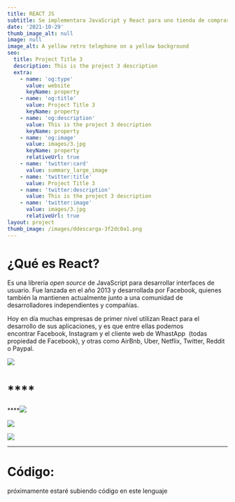 ```yaml
---
title: REACT JS
subtitle: Se implementara JavaScript y React para uno tienda de compras en linea
date: '2021-10-29'
thumb_image_alt: null
image: null
image_alt: A yellow retro telephone on a yellow background
seo:
  title: Project Title 3
  description: This is the project 3 description
  extra:
    - name: 'og:type'
      value: website
      keyName: property
    - name: 'og:title'
      value: Project Title 3
      keyName: property
    - name: 'og:description'
      value: This is the project 3 description
      keyName: property
    - name: 'og:image'
      value: images/3.jpg
      keyName: property
      relativeUrl: true
    - name: 'twitter:card'
      value: summary_large_image
    - name: 'twitter:title'
      value: Project Title 3
    - name: 'twitter:description'
      value: This is the project 3 description
    - name: 'twitter:image'
      value: images/3.jpg
      relativeUrl: true
layout: project
thumb_image: /images/ddescarga-3f2dc0a1.png
---
```

# **¿Qué es React?**

Es una librería *open source* de JavaScript para desarrollar interfaces de usuario. Fue lanzada en el año 2013 y desarrollada por Facebook, quienes también la mantienen actualmente junto a una comunidad de desarrolladores independientes y compañías.

Hoy en día muchas empresas de primer nivel utilizan React para el desarrollo de sus aplicaciones, y es que entre ellas podemos encontrar Facebook, Instagram y el cliente web de WhastApp  (todas propiedad de Facebook), y otras como AirBnb, Uber, Netflix, Twitter, Reddit o Paypal.

![](https://www.notion.so/image/https%3A%2F%2Fs3-us-west-2.amazonaws.com%2Fsecure.notion-static.com%2Ffc990ee0-0c88-4ca7-98b3-565fe86f9387%2FCaptura_de_pantalla\_2021-10-29\_170654.png?id=b6f731fa-1745-421f-8a5b-900f8f8ad145\&table=block\&spaceId=13328bea-cc89-4468-bfca-ebe605b88e65\&width=2000\&userId=514977c9-36d0-4e2d-886a-4c4d0a56974e\&cache=v2)

# ****

****![](https://www.notion.so/image/https%3A%2F%2Fs3-us-west-2.amazonaws.com%2Fsecure.notion-static.com%2F2b5558f4-4afb-47e6-bbc1-54bbd459e628%2FCaptura_de_pantalla\_2021-10-29\_170757.png?id=d54855b9-fcd6-4e26-be7a-fe740b3a8cb0\&table=block\&spaceId=13328bea-cc89-4468-bfca-ebe605b88e65\&width=2000\&userId=514977c9-36d0-4e2d-886a-4c4d0a56974e\&cache=v2)

![](https://www.notion.so/image/https%3A%2F%2Fs3-us-west-2.amazonaws.com%2Fsecure.notion-static.com%2F70c57b72-58cd-47c5-b70c-75808601d16f%2FCaptura_de_pantalla\_2021-10-29\_174012.png?id=38b5e686-27e7-44a9-8113-4c3a8ee353fb\&table=block\&spaceId=13328bea-cc89-4468-bfca-ebe605b88e65\&width=2000\&userId=514977c9-36d0-4e2d-886a-4c4d0a56974e\&cache=v2)

![](https://www.notion.so/image/https%3A%2F%2Fs3-us-west-2.amazonaws.com%2Fsecure.notion-static.com%2Fff227f45-5575-445f-b343-1eb3b3ef0315%2FCaptura_de_pantalla\_2021-10-29\_170944.png?id=6e59e59f-90ac-4842-87d8-b161ecc12407\&table=block\&spaceId=13328bea-cc89-4468-bfca-ebe605b88e65\&width=2000\&userId=514977c9-36d0-4e2d-886a-4c4d0a56974e\&cache=v2)



****

# **Código:**

próximamente estaré subiendo código en este lenguaje

##

##
